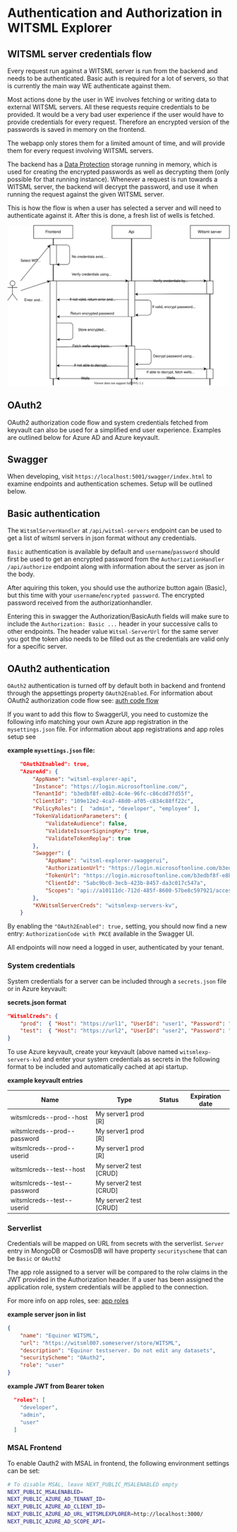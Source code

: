 # Authentication and Authorization in WITSML Explorer

## WITSML server credentials flow
Every request run against a WITSML server is run from the backend and needs to be authenticated.
Basic auth is required for a lot of servers, so that is currently the main way WE authenticate against them.

Most actions done by the user in WE involves fetching or writing data to external WITSML servers. All these requests require credentials to be provided. 
It would be a very bad user experience if the user would have to provide credentials for every request. 
Therefore an encrypted version of the passwords is saved in memory on the frontend.

The webapp only stores them for a limited amount of time, and will provide them for every request involving WITSML servers. 

The backend has a [Data Protection](https://docs.microsoft.com/en-us/aspnet/core/security/data-protection/introduction) storage running in memory, which is used for creating the encrypted passwords as well as decrypting them (only possible for that running instance).
Whenever a request is run towards a WITSML server, the backend will decrypt the password, and use it when running the request against the given WITSML server.

This is how the flow is when a user has selected a server and will need to authenticate against it. After this is done, a fresh list of wells is fetched.  

<img src="./credentials-flow.svg">

## OAuth2
OAuth2 authorization code flow and system credentials fetched from keyvault can also be used for a simplified end user experience. Examples are outlined below for Azure AD and Azure keyvault.

## Swagger
When developing, visit `https://localhost:5001/swagger/index.html` to examine endpoints and authentication schemes. Setup will be outlined below.

## Basic authentication
The `WitsmlServerHandler` at `/api/witsml-servers` endpoint can be used to get a list of witsml servers in json format without any credentials.

`Basic` authentication is available by default and `username`/`password` should first be used to get an encrypted password from the `AuthorizationHandler` `/api/authorize` endpoint along with information about the server as json in the body.

After aquiring this token, you should use the authorize button again (Basic), but this time with your `username`/`encrypted password`. The encrypted password received from the authorizationhandler.

Entering this in swagger the Authorization/BasicAuth fields will make sure to include the `Authorization: Basic ...` header in your successive calls to other endpoints. The header value `Witsml-ServerUrl` for the same server you got the token also needs to be filled out as the credentials are valid only for a specific server.

## OAuth2 authentication
`OAuth2` authentication is turned off by default both in backend and frontend through the appsettings property `OAuth2Enabled`. For information about OAuth2 authorization code flow see: [auth code flow](https://learn.microsoft.com/en-us/azure/active-directory/develop/v2-oauth2-auth-code-flow)

If you want to add this flow to SwaggerUI, you need to customize the following info matching your own Azure app registration in the `mysettings.json` file. For information about app registrations and app roles setup see []()

**example `mysettings.json` file:**

```json
    "OAuth2Enabled": true,
    "AzureAd": {
        "AppName": "witsml-explorer-api",
        "Instance": "https://login.microsoftonline.com/",
        "TenantId": "b3edbf8f-e8b2-4c4e-96fc-c86cdd7fd55f",
        "ClientId": "109e12e2-4ca7-48d0-af05-c834c88ff22c",
        "PolicyRoles": [  "admin", "developer", "employee" ],
        "TokenValidationParameters": {
            "ValidateAudience": false,
            "ValidateIssuerSigningKey": true,
            "ValidateTokenReplay": true
        },
        "Swagger": {
            "AppName": "witsml-explorer-swaggerui",
            "AuthorizationUrl": "https://login.microsoftonline.com/b3edbf8f-e8b2-4c4e-96fc-c86cdd7ed55f/oauth2/v2.0/authorize",
            "TokenUrl": "https://login.microsoftonline.com/b3edbf8f-e8b2-4c4e-96fc-c86cdd7ed55f/oauth2/v2.0/token",
            "ClientId": "5abc9bc0-3ecb-423b-8457-da3c017c547a",
            "Scopes": "api://a10111dc-712d-485f-8600-57be8c597921/access_as_user",
        },
        "KVWitsmlServerCreds": "witsmlexp-servers-kv",
    }
``` 

By enabling the `"OAuth2Enabled": true,` setting, you should now find a new entry: `AuthorizationCode with PKCE` available in the Swagger UI.

All endpoints will now need a logged in user, authenticated by your tenant.

### System credentials

System credentials for a server can be included through a `secrets.json` file or in Azure keyvault:

**secrets.json format**
```json
"WitsmlCreds": {
    "prod":  { "Host": "https://url1", "UserId": "user1", "Password": "pw1" },
    "test":  { "Host": "https://url2", "UserId": "user2", "Password": "pw2" }
}    
```

To use Azure keyvault, create your keyvault (above named `witsmlexp-servers-kv`) and enter your system credentials as secrets in the following format to be included and automatically cached at api startup.

**example keyvault entries**


| Name         | Type      | Status   | Expiration date |
|--------------|-----------|------------|------------|
| witsmlcreds--prod--host | My server1 prod [R]      |         ||
| witsmlcreds--prod--password | My server1 prod [R]      |         ||
| witsmlcreds--prod--userid | My server1 prod [R]      |         ||
| witsmlcreds--test--host | My server2 test [CRUD]      |         ||
| witsmlcreds--test--password | My server2 test [CRUD]      |         ||
| witsmlcreds--test--userid | My server2 test [CRUD]      |         ||

 
### Serverlist

Credentials will be mapped on URL from secrets with the serverlist. `Server` entry in MongoDB or CosmosDB will have property `securityscheme` that can be `Basic` or `OAuth2`

The app role assigned to a server will be compared to the rolw claims in the JWT provided in the Authorization header. If a user has been assigned the application role, system credentials will be applied to the connection.

For more info on app roles, see: [app roles](https://learn.microsoft.com/en-us/azure/active-directory/develop/howto-add-app-roles-in-azure-ad-apps)

**example server json in list**
```json
{
    "name": "Equinor WITSML",
    "url": "https://witsml007.someserver/store/WITSML",
    "description": "Equinor testserver. Do not edit any datasets",
    "securityScheme": "OAuth2",
    "role": "user"
}
```

**example JWT from Bearer token**
```json
  "roles": [
    "developer",
    "admin",
    "user"
  ]
```

### MSAL Frontend
To enable Oauth2 with MSAL in frontend, the following environment settings can be set:
```bash
# To disable MSAL, leave NEXT_PUBLIC_MSALENABLED empty
NEXT_PUBLIC_MSALENABLED=
NEXT_PUBLIC_AZURE_AD_TENANT_ID=
NEXT_PUBLIC_AZURE_AD_CLIENT_ID=
NEXT_PUBLIC_AZURE_AD_URL_WITSMLEXPLORER=http://localhost:3000/
NEXT_PUBLIC_AZURE_AD_SCOPE_API=

```
